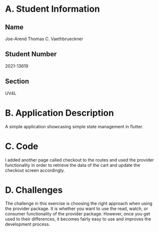 # A. Student Information
## Name
Joe-Arend Thomas C. Vaethbrueckner
## Student Number
2021-13619
## Section
UV4L

# B. Application Description
A simple application showcasing simple state management in flutter.

# C. Code
I added another page called checkout to the routes and used the provider functionality in order to retrieve the data of the cart and update the checkout screen accordingly.

# D. Challenges
The challenge in this exercise is choosing the right approach when using the provider package. It is whether you want to use the read, watch, or consumer functionality of the provider package. However, once you get used to their differences, it becomes fairly easy to use and improves the development process.